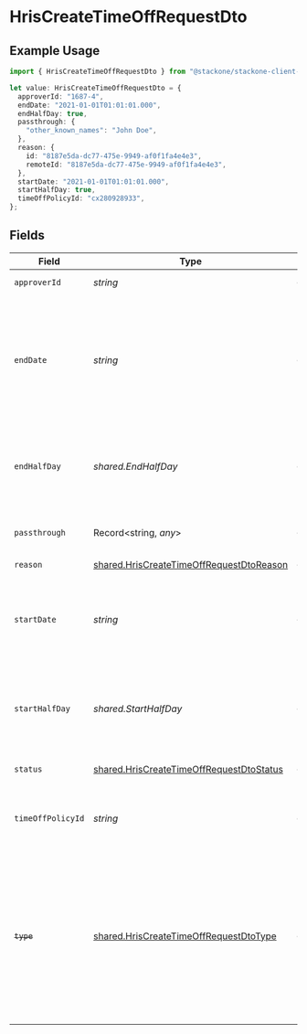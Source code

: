# HrisCreateTimeOffRequestDto

## Example Usage

```typescript
import { HrisCreateTimeOffRequestDto } from "@stackone/stackone-client-ts/sdk/models/shared";

let value: HrisCreateTimeOffRequestDto = {
  approverId: "1687-4",
  endDate: "2021-01-01T01:01:01.000",
  endHalfDay: true,
  passthrough: {
    "other_known_names": "John Doe",
  },
  reason: {
    id: "8187e5da-dc77-475e-9949-af0f1fa4e4e3",
    remoteId: "8187e5da-dc77-475e-9949-af0f1fa4e4e3",
  },
  startDate: "2021-01-01T01:01:01.000",
  startHalfDay: true,
  timeOffPolicyId: "cx280928933",
};
```

## Fields

| Field                                                                                                                                                     | Type                                                                                                                                                      | Required                                                                                                                                                  | Description                                                                                                                                               | Example                                                                                                                                                   |
| --------------------------------------------------------------------------------------------------------------------------------------------------------- | --------------------------------------------------------------------------------------------------------------------------------------------------------- | --------------------------------------------------------------------------------------------------------------------------------------------------------- | --------------------------------------------------------------------------------------------------------------------------------------------------------- | --------------------------------------------------------------------------------------------------------------------------------------------------------- |
| `approverId`                                                                                                                                              | *string*                                                                                                                                                  | :heavy_minus_sign:                                                                                                                                        | The approver ID                                                                                                                                           | 1687-4                                                                                                                                                    |
| `endDate`                                                                                                                                                 | *string*                                                                                                                                                  | :heavy_minus_sign:                                                                                                                                        | Inclusive end date of the time off request (ISO8601 date-time without timezone). The time off includes this day                                           | 2021-01-01T01:01:01.000                                                                                                                                   |
| `endHalfDay`                                                                                                                                              | *shared.EndHalfDay*                                                                                                                                       | :heavy_minus_sign:                                                                                                                                        | True if the end of the time off request ends half way through the day                                                                                     | true                                                                                                                                                      |
| `passthrough`                                                                                                                                             | Record<string, *any*>                                                                                                                                     | :heavy_minus_sign:                                                                                                                                        | Value to pass through to the provider                                                                                                                     | {<br/>"other_known_names": "John Doe"<br/>}                                                                                                               |
| `reason`                                                                                                                                                  | [shared.HrisCreateTimeOffRequestDtoReason](../../../sdk/models/shared/hriscreatetimeoffrequestdtoreason.md)                                               | :heavy_minus_sign:                                                                                                                                        | N/A                                                                                                                                                       |                                                                                                                                                           |
| `startDate`                                                                                                                                               | *string*                                                                                                                                                  | :heavy_minus_sign:                                                                                                                                        | The start date of the time off request (ISO8601 date-time without timezone)                                                                               | 2021-01-01T01:01:01.000                                                                                                                                   |
| `startHalfDay`                                                                                                                                            | *shared.StartHalfDay*                                                                                                                                     | :heavy_minus_sign:                                                                                                                                        | True if the start of the time off request begins half way through the day                                                                                 | true                                                                                                                                                      |
| `status`                                                                                                                                                  | [shared.HrisCreateTimeOffRequestDtoStatus](../../../sdk/models/shared/hriscreatetimeoffrequestdtostatus.md)                                               | :heavy_minus_sign:                                                                                                                                        | The status of the time off request                                                                                                                        |                                                                                                                                                           |
| `timeOffPolicyId`                                                                                                                                         | *string*                                                                                                                                                  | :heavy_minus_sign:                                                                                                                                        | The time off policy id associated with this time off request                                                                                              | cx280928933                                                                                                                                               |
| ~~`type`~~                                                                                                                                                | [shared.HrisCreateTimeOffRequestDtoType](../../../sdk/models/shared/hriscreatetimeoffrequestdtotype.md)                                                   | :heavy_minus_sign:                                                                                                                                        | : warning: ** DEPRECATED **: This will be removed in a future release, please migrate away from it as soon as possible.<br/><br/>The type of the time off request |                                                                                                                                                           |